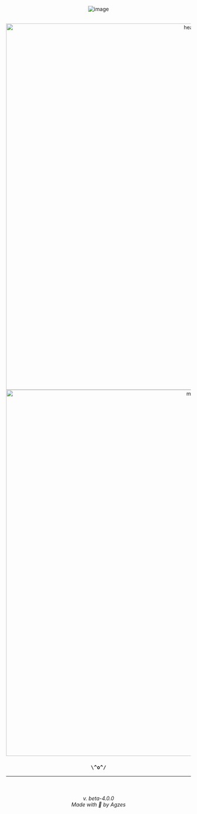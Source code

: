 <div align="center">
   
![image](https://github.com/user-attachments/assets/e9662a4e-0853-443e-b866-fe99e1caf0aa)

<br>

<a href="https://agzes.netlify.app/pc-stat-bot/" target="_blank" width="1000">
   <img src="https://github.com/Agzes/Pc-Stat-Bot/blob/main/ReadMe/header-pc-stat-bot.png" width="1000" alt="header"/>
</a>
<a href="https://github.com/Agzes/Pc-Stat-Bot/releases" target="_blank" width="1000">
   <img src="https://github.com/Agzes/Pc-Stat-Bot/blob/main/ReadMe/pc-stat-bot.png" width="1000" alt="main"/>
</a>



<h3 align="center">  

`\^o^/`

</h3>

---

<br>
<h6 align="center">v. beta-4.0.0 <br> Made with 💟 by Agzes</h6>
